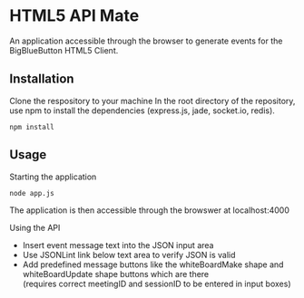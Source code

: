 HTML5 API Mate
==============

An application accessible through the browser to generate events for the BigBlueButton HTML5 Client.


## Installation
Clone the respository to your machine
In the root directory of the repository, use npm to install the dependencies (express.js, jade, socket.io, redis).
    
    npm install
  
## Usage

 Starting the application
 
    node app.js
    
The application is then accessible through the browswer at localhost:4000    
    
 Using the API
 

 * Insert event message  text into the JSON input area
 * Use JSONLint link below text area to verify JSON is valid
 * Add predefined message buttons like the whiteBoardMake shape and whiteBoardUpdate shape buttons which are there   
 (requires correct meetingID and sessionID to be entered in input boxes)
